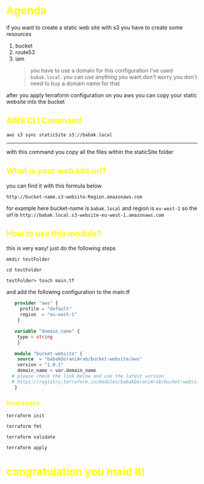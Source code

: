 # 
#  <span style="color:yellow">Agenda</span>

if you want to create a static web site with s3 you have to create some resources

1. bucket
2. route53
3. iam
   > you have to use a domain for this configuration
   > I've used `babak.local`. you can use anything you want.don't worry you don't need to buy a domain name for that

after you apply terraform configuration on you aws you can copy your static website into the bucket

## <span style="color:yellow">AWS CLI Command</span>

`aws s3 sync staticSite s3://babak.local`

---

with this command you copy all the files within the staticSite folder


## <span style="color:yellow"> What is your web site url?</span>

you can find it with this formula below

`http://bucket-name.s3-website-Region.amazonaws.com`

for example here bucket-name is `babak.local` and region is `eu-west-1`
so the url is
`http://babak.local.s3-website-eu-west-1.amazonaws.com`


## <span style="color:yellow"> How to use this module?</span>


this is very easy! just do the following steps

`mkdir testFolder`

`cd testFolder`

`testFolder> touch main.tf`

and add the following configuration to the main.tf

```terraform
   provider "aws" {
     profile = "default"
     region  = "eu-west-1"
    }

   variable "domain_name" {
    type = string
    }

   module "bucket-website" {
    source  = "babakDoraniArab/bucket-website/aws"
    version = "1.0.1"
    domain_name = var.domain_name
  # please check the link below and use the latest version
  # https://registry.terraform.io/modules/babakDoraniArab/bucket-website/aws/latest
   }
 ```

 ### 
 ### <span style="color:yellow">final codes</span>

   `terraform init` 

   `terraform fmt`

   `terraform validate`

   `terraform apply`



   <h1 style="color:yellow">congratulation you maid it!</h1>

